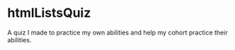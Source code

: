 # htmlListsQuiz
A quiz I made to practice my own abilities and help my cohort practice their abilities.
